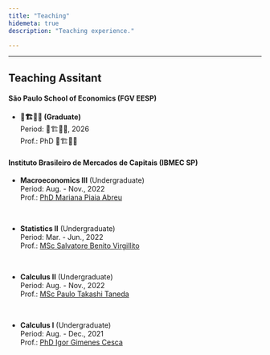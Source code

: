 ```yaml
---
title: "Teaching"
hidemeta: true
description: "Teaching experience."

---
```


---

## Teaching Assitant

#### São Paulo School of Economics (FGV EESP)

* **🚧🏗️👷‍♂️ (Graduate)**<br>
    Period: 🚧🏗️👷‍♂️, 2026<br>
    Prof.: PhD 🚧🏗️👷‍♂️

#### Instituto Brasileiro de Mercados de Capitais (IBMEC SP)

* **Macroeconomics III** (Undergraduate) <br>
    Period: Aug. - Nov., 2022<br>
    Prof.: [PhD Mariana Piaia Abreu](http://lattes.cnpq.br/7045634143016233)

<br>

* **Statistics II** (Undergraduate)<br>
    Period: Mar. - Jun., 2022<br>
    Prof.: [MSc Salvatore Benito Virgillito](http://lattes.cnpq.br/0760938413146792)

<br>

* **Calculus II** (Undergraduate)<br>
    Period: Aug. - Nov., 2022<br>
    Prof.: [MSc Paulo Takashi Taneda](http://lattes.cnpq.br/6414407890543234)

<br>

* **Calculus I** (Undergraduate)<br>
    Period: Aug. - Dec., 2021<br>
    Prof.: [PhD Igor Gimenes Cesca](http://lattes.cnpq.br/9111601770458442)